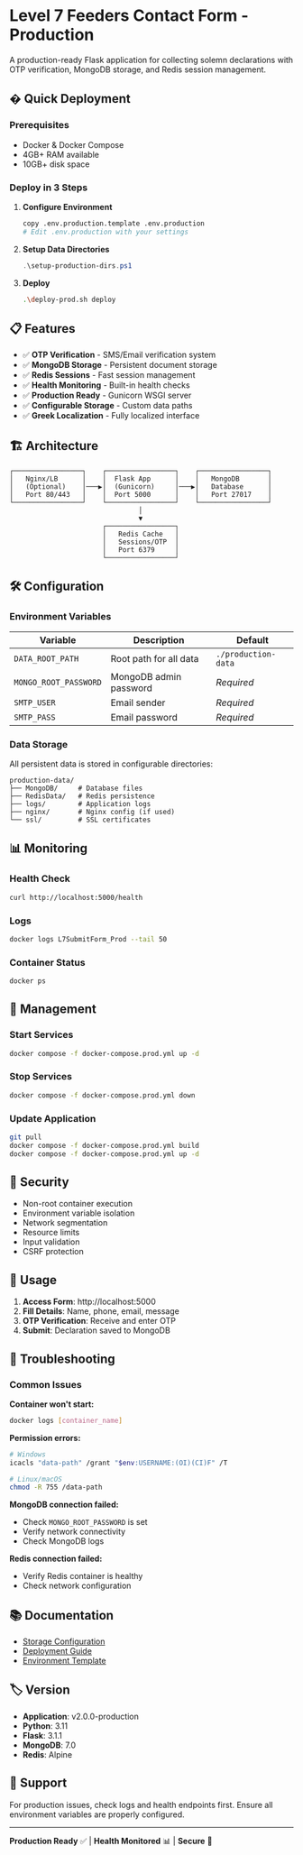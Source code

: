 # Level 7 Feeders Contact Form - Production

A production-ready Flask application for collecting solemn declarations with OTP verification, MongoDB storage, and Redis session management.

## � Quick Deployment

### Prerequisites
- Docker & Docker Compose
- 4GB+ RAM available
- 10GB+ disk space

### Deploy in 3 Steps

1. **Configure Environment**
   ```bash
   copy .env.production.template .env.production
   # Edit .env.production with your settings
   ```

2. **Setup Data Directories**
   ```powershell
   .\setup-production-dirs.ps1
   ```

3. **Deploy**
   ```bash
   .\deploy-prod.sh deploy
   ```

## 📋 Features

- ✅ **OTP Verification** - SMS/Email verification system
- ✅ **MongoDB Storage** - Persistent document storage
- ✅ **Redis Sessions** - Fast session management
- ✅ **Health Monitoring** - Built-in health checks
- ✅ **Production Ready** - Gunicorn WSGI server
- ✅ **Configurable Storage** - Custom data paths
- ✅ **Greek Localization** - Fully localized interface

## 🏗️ Architecture

```
┌─────────────────┐    ┌─────────────────┐    ┌─────────────────┐
│   Nginx/LB      │    │  Flask App      │    │   MongoDB       │
│   (Optional)    │───▶│  (Gunicorn)     │───▶│   Database      │
│   Port 80/443   │    │  Port 5000      │    │   Port 27017    │
└─────────────────┘    └─────────────────┘    └─────────────────┘
                                │
                                ▼
                       ┌─────────────────┐
                       │   Redis Cache   │
                       │   Sessions/OTP  │
                       │   Port 6379     │
                       └─────────────────┘
```

## 🛠️ Configuration

### Environment Variables

| Variable | Description | Default |
|----------|-------------|---------|
| `DATA_ROOT_PATH` | Root path for all data | `./production-data` |
| `MONGO_ROOT_PASSWORD` | MongoDB admin password | *Required* |
| `SMTP_USER` | Email sender | *Required* |
| `SMTP_PASS` | Email password | *Required* |

### Data Storage

All persistent data is stored in configurable directories:

```
production-data/
├── MongoDB/     # Database files
├── RedisData/   # Redis persistence
├── logs/        # Application logs
├── nginx/       # Nginx config (if used)
└── ssl/         # SSL certificates
```

## 📊 Monitoring

### Health Check
```bash
curl http://localhost:5000/health
```

### Logs
```bash
docker logs L7SubmitForm_Prod --tail 50
```

### Container Status
```bash
docker ps
```

## 🔧 Management

### Start Services
```bash
docker compose -f docker-compose.prod.yml up -d
```

### Stop Services
```bash
docker compose -f docker-compose.prod.yml down
```

### Update Application
```bash
git pull
docker compose -f docker-compose.prod.yml build
docker compose -f docker-compose.prod.yml up -d
```

## 🔐 Security

- Non-root container execution
- Environment variable isolation
- Network segmentation
- Resource limits
- Input validation
- CSRF protection

## 📱 Usage

1. **Access Form**: http://localhost:5000
2. **Fill Details**: Name, phone, email, message
3. **OTP Verification**: Receive and enter OTP
4. **Submit**: Declaration saved to MongoDB

## 🚨 Troubleshooting

### Common Issues

**Container won't start:**
```bash
docker logs [container_name]
```

**Permission errors:**
```bash
# Windows
icacls "data-path" /grant "$env:USERNAME:(OI)(CI)F" /T

# Linux/macOS
chmod -R 755 /data-path
```

**MongoDB connection failed:**
- Check `MONGO_ROOT_PASSWORD` is set
- Verify network connectivity
- Check MongoDB logs

**Redis connection failed:**
- Verify Redis container is healthy
- Check network configuration

## 📚 Documentation

- [Storage Configuration](PRODUCTION-STORAGE.md)
- [Deployment Guide](deploy-prod.sh)
- [Environment Template](.env.production.template)

## 🏷️ Version

- **Application**: v2.0.0-production
- **Python**: 3.11
- **Flask**: 3.1.1
- **MongoDB**: 7.0
- **Redis**: Alpine

## 📧 Support

For production issues, check logs and health endpoints first. Ensure all environment variables are properly configured.

---

**Production Ready** ✅ | **Health Monitored** 📊 | **Secure** 🔐
